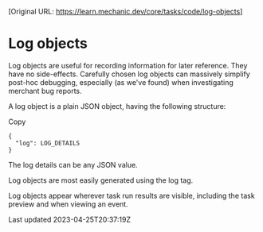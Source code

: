 [Original URL: https://learn.mechanic.dev/core/tasks/code/log-objects]

# Log objects

Log objects are useful for recording information for later reference. They have no side-effects. Carefully chosen log objects can massively simplify post-hoc debugging, especially (as we've found) when investigating merchant bug reports.

A log object is a plain JSON object, having the following structure:

Copy

    {
      "log": LOG_DETAILS
    }

The log details can be any JSON value.

Log objects are most easily generated using the log tag.

Log objects appear wherever task run results are visible, including the task preview and when viewing an event.

Last updated 2023-04-25T20:37:19Z